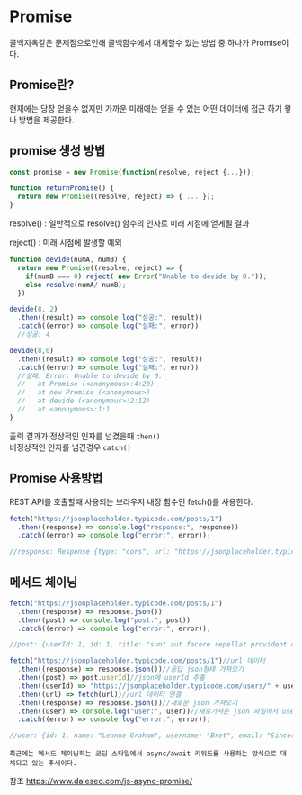 # Promise

콜백지옥같은 문제점으로인해 콜백함수에서 대체할수 있는 방법 중 하나가 Promise이다. 

## Promise란?

현재에는 당장 얻을수 없지만 가까운 미래에는 얻을 수 있는 어떤 데이터에 접근 하기 윟나 방법을 제공한다.

## promise 생성 방법

```js
const promise = new Promise(function(resolve, reject {...}));
```
```js
function returnPromise() {
  return new Promise((resolve, reject) => { ... });
}
```

resolve() : 일반적으로 resolve() 함수의 인자로 미래 시점에 얻게될 결과

reject() : 미래 시점에 발생할 예외 

```js
function devide(numA, numB) {
  return new Promise((resolve, reject) => {
    if(numB === 0) reject( new Error("Unable to devide by 0."));
    else resolve(numA/ numB);
  })

devide(8, 2)
  .then((result) => console.log("성공:", result))
  .catch((error) => console.log("실패:", error))
  //성공: 4

devide(8,0)
  .then((result) => console.log("성공:", result))
  .catch((error) => console.log("실패:", error))
  //실패: Error: Unable to devide by 0.
  //   at Promise (<anonymous>:4:20)
  //   at new Promise (<anonymous>)
  //   at devide (<anonymous>:2:12)
  //   at <anonymous>:1:1
}
```
출력 결과가 정상적인 인자를 넘겼을때 `then()`  
비정상적인 인자를 넘긴경우 `catch()`


## Promise 사용방법

REST API를 호출할때 사용되는 브라우저 내장 함수인 fetch()를 사용한다. 
```js
fetch("https://jsonplaceholder.typicode.com/posts/1")
  .then((response) => console.log("response:", response))
  .catch((error) => console.log("error:", error));

//response: Response {type: "cors", url: "https://jsonplaceholder.typicode.com/posts/1", redirected: false, status: 200, ok: true, …}
``` 

## 메서드 체이닝
```js
fetch("https://jsonplaceholder.typicode.com/posts/1")
  .then((response) => response.json())
  .then((post) => console.log("post:", post))
  .catch((error) => console.log("error:", error));

//post: {userId: 1, id: 1, title: "sunt aut facere repellat provident occaecati excepturi optio reprehenderit", body: "quia et suscipit↵suscipit recusandae consequuntur …strum rerum est autem sunt rem eveniet architecto"}

```

```js
fetch("https://jsonplaceholder.typicode.com/posts/1")//url 데이터
  .then((response) => response.json())//응답 json형태 가져오기
  .then((post) => post.userId)//json에 userId 추출 
  .then((userId) => "https://jsonplaceholder.typicode.com/users/" + userId)//새로운 url에 userId의 대한 주소
  .then((url) => fetch(url))//url 데이터 연결
  .then((response) => response.json())//새로운 json 가져오기
  .then((user) => console.log("user:", user))//새로가져온 json 파일에서 user 출력
  .catch((error) => console.log("error:", error));

//user: {id: 1, name: "Leanne Graham", username: "Bret", email: "Sincere@april.biz", address: {…}, …}
```

`최근에는 메서드 체이닝하는 코딩 스타일에서 async/await 키워드를 사용하는 방식으로 대체되고 있는 추세이다.`


참조 
https://www.daleseo.com/js-async-promise/